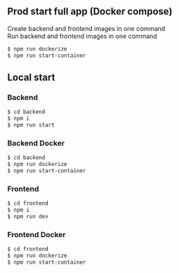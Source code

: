 ## Prod start full app (Docker compose)
Create backend and frontend images in one command<Br/>
Run backend and frontend images in one command

```bash
$ npm run dockerize
$ npm run start-container
```

## Local start

### Backend
```bash
$ cd backend
$ npm i
$ npm run start
```

### Backend Docker

```bash
$ cd backend
$ npm run dockerize
$ npm run start-container
```


### Frontend
```bash
$ cd frontend
$ npm i
$ npm run dev
```

### Frontend Docker

```bash
$ cd frontend
$ npm run dockerize
$ npm run start-container
```
